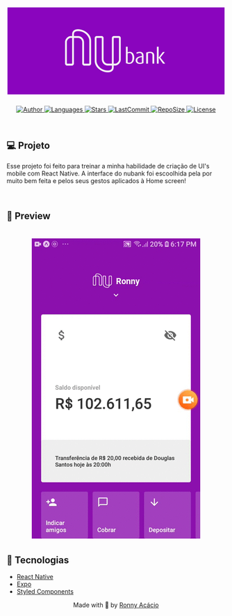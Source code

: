<h1 align="center">
  <img alt="Clone Nubank" title="#delicinha" src=".github/nubank.jpeg" height="200px" width="500px" />
  <br/>
</h1>

<p align="center">
  <a href="https://github.com/ronnyacacio">
    <img alt="Author" src="https://img.shields.io/badge/author-ronnyacacio-8B10AE?style=flat-square">
  </a>

  <a href="#">
    <img alt="Languages" src="https://img.shields.io/github/languages/count/ronnyacacio/nubank-clone?color=8B10AE&style=flat-square">
  </a>

  <a href="https://github.com/ronnyacacio/nubank-clone/stargazers">
    <img alt="Stars" src="https://img.shields.io/github/stars/ronnyacacio/nubank-clone?color=8B10AE&style=flat-square">
  </a>

  <a href="https://github.com/ronnyacacio/nubank-clone/commits/master">
    <img alt="LastCommit" src="https://img.shields.io/github/last-commit/ronnyacacio/nubank-clone?color=8B10AE&style=flat-square">
  </a>

  <a href="#">
    <img alt="RepoSize" src="https://img.shields.io/github/repo-size/ronnyacacio/nubank-clone?color=8B10AE&style=flat-square">
  </a>

  <a href="https://github.com/ronnyacacio/nubank-clone/blob/master/LICENSE.md">
    <img alt="License" src="https://img.shields.io/badge/license-MIT-brightgreen?color=8B10AE&style=flat-square">
  </a>
</p>

<br />

## 💻 Projeto

Esse projeto foi feito para treinar a minha habilidade de criação de UI's mobile com React Native. A interface do nubank foi escoolhida pela por muito bem feita e pelos seus gestos aplicados à Home screen!

<br />

## 📱 Preview

<h1 align="center">
    <img src=".github/nubank.gif" />
</h1>

## 🚀 Tecnologias

- [React Native](https://facebook.github.io/react-native/)
- [Expo](https://expo.io/)
- [Styled Components](https://styled-components.com/)

<p align="center">
  Made with 💜 by <a href="https://www.linkedin.com/in/ronnyacacio/"> Ronny Acácio </a>
</p>
